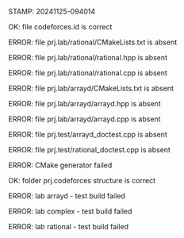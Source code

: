 STAMP: 20241125-094014
OK: file codeforces.id is correct
ERROR: file prj.lab/rational/CMakeLists.txt is absent
ERROR: file prj.lab/rational/rational.hpp is absent
ERROR: file prj.lab/rational/rational.cpp is absent
ERROR: file prj.lab/arrayd/CMakeLists.txt is absent
ERROR: file prj.lab/arrayd/arrayd.hpp is absent
ERROR: file prj.lab/arrayd/arrayd.cpp is absent
ERROR: file prj.test/arrayd_doctest.cpp is absent
ERROR: file prj.test/rational_doctest.cpp is absent
ERROR: CMake generator failed
OK: folder prj.codeforces structure is correct
ERROR: lab arrayd - test build failed
ERROR: lab complex - test build failed
ERROR: lab rational - test build failed
